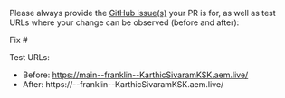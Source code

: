 Please always provide the [GitHub issue(s)](../issues) your PR is for, as well as test URLs where your change can be observed (before and after):

Fix #<gh-issue-id>

Test URLs:
- Before: https://main--franklin--KarthicSivaramKSK.aem.live/
- After: https://<branch>--franklin--KarthicSivaramKSK.aem.live/
